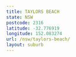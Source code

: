 ```yaml
---
title: TAYLORS BEACH
state: NSW
postcode: 2316
latitude: -32.776919
longitude: 152.083274
url: /nsw/taylors-beach/
layout: suburb
---
```

